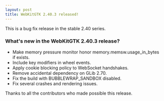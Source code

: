 ```yaml
---
layout: post
title: WebKitGTK 2.40.3 released!
---
```


This is a bug fix release in the stable 2.40 series.

### What's new in the WebKitGTK 2.40.3 release?

 - Make memory pressure monitor honor memory.memsw.usage_in_bytes if exists.
 - Include key modifiers in wheel events.
 - Apply cookie blocking policy to WebSocket handshakes.
 - Remove accidental dependency on GLib 2.70.
 - Fix the build with BUBBLEWRAP_SANDBOX disabled.
 - Fix several crashes and rendering issues.

Thanks to all the contributors who made possible this release.
